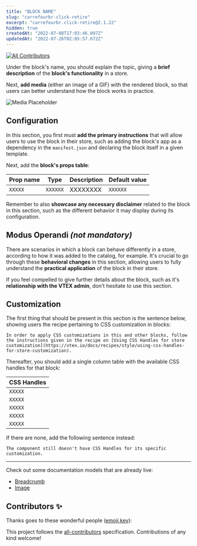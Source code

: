 ```yaml
---
title: "BLOCK NAME"
slug: "carrefourbr-click-retire"
excerpt: "carrefourbr.click-retire@2.1.22"
hidden: true
createdAt: "2022-07-08T17:03:46.097Z"
updatedAt: "2022-07-26T02:05:57.672Z"
---
```

<!-- ALL-CONTRIBUTORS-BADGE:START - Do not remove or modify this section -->
[![All Contributors](https://img.shields.io/badge/all_contributors-0-orange.svg?style=flat-square)](#contributors-)
<!-- ALL-CONTRIBUTORS-BADGE:END -->

Under the block's name, you should explain the topic, giving a **brief description** of the **block's functionality** in a store.

Next, **add media** (either an image of a GIF) with the rendered block, so that users can better understand how the block works in practice. 

![Media Placeholder](https://user-images.githubusercontent.com/52087100/71204177-42ca4f80-227e-11ea-89e6-e92e65370c69.png)

## Configuration 

In this section, you first must **add the primary instructions** that will allow users to use the block in their store, such as adding the block's app as a dependency in the `manifest.json` and declaring the block itself in a given template.

Next, add the **block's props table**:

| Prop name    | Type            | Description    | Default value                                                                                                                               |
| ------------ | --------------- | --------------------------------------------------------------------------------------------------------------------------------------------- | ---------- | 
| `XXXXX`      | `XXXXXX`       | XXXXXXXX         | `XXXXXX`        |


Remember to also **showcase any necessary disclaimer** related to the block in this section, such as the different behavior it may display during its configuration. 

## Modus Operandi *(not mandatory)*

There are scenarios in which a block can behave differently in a store, according to how it was added to the catalog, for example. It's crucial to go through these **behavioral changes** in this section, allowing users to fully understand the **practical application** of the block in their store.

If you feel compelled to give further details about the block, such as it's **relationship with the VTEX admin**, don't hesitate to use this section. 

## Customization

The first thing that should be present in this section is the sentence below, showing users the recipe pertaining to CSS customization in blocks:

`In order to apply CSS customizations in this and other blocks, follow the instructions given in the recipe on [Using CSS Handles for store customization](https://vtex.io/docs/recipes/style/using-css-handles-for-store-customization).`

Thereafter, you should add a single column table with the available CSS handles for that block:

| CSS Handles |
| ----------- | 
| `XXXXX` | 
| `XXXXX` | 
| `XXXXX` | 
| `XXXXX` | 
| `XXXXX` |


If there are none, add the following sentence instead:

`The component still doesn't have CSS Handles for its specific customization.`

---

Check out some documentation models that are already live: 
- [Breadcrumb](https://github.com/vtex-apps/breadcrumb)
- [Image](https://vtex.io/docs/components/general/vtex.store-components/image)

## Contributors ✨

Thanks goes to these wonderful people ([emoji key](https://allcontributors.org/docs/en/emoji-key)):

<!-- ALL-CONTRIBUTORS-LIST:START - Do not remove or modify this section -->
<!-- prettier-ignore-start -->
<!-- markdownlint-disable -->
<!-- markdownlint-enable -->
<!-- prettier-ignore-end -->
<!-- ALL-CONTRIBUTORS-LIST:END -->

This project follows the [all-contributors](https://github.com/all-contributors/all-contributors) specification. Contributions of any kind welcome!